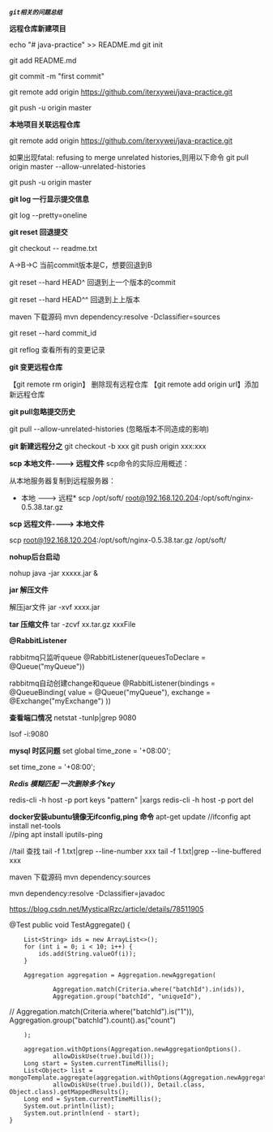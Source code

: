 _**`git相关的问题总结`**_


**远程仓库新建项目**

echo "# java-practice" >> README.md
git init

git add README.md

git commit -m "first commit"

git remote add origin https://github.com/iterxywei/java-practice.git

git push -u origin master

**本地项目关联远程仓库**

git remote add origin https://github.com/iterxywei/java-practice.git

如果出现fatal: refusing to merge unrelated histories,则用以下命令
git pull origin master  --allow-unrelated-histories

git push -u origin master

**git log 一行显示提交信息**

git log  --pretty=oneline

**git reset 回退提交**

git checkout -- readme.txt

A->B->C
当前commit版本是C，想要回退到B

git  reset  --hard  HEAD^   回退到上一个版本的commit

git  reset  --hard  HEAD^^  回退到上上版本


maven 下载源码
mvn dependency:resolve -Dclassifier=sources


git reset --hard commit_id

git  reflog  查看所有的变更记录



**git 变更远程仓库**


【git remote rm origin】 删除现有远程仓库 
【git remote add origin url】添加新远程仓库




**git pull忽略提交历史**

git pull --allow-unrelated-histories    (忽略版本不同造成的影响)


**git 新建远程分之**
 git  checkout  -b  xxx
 git push origin xxx:xxx
 
 

**scp 本地文件----> 远程文件**
scp命令的实际应用概述： 

从本地服务器复制到远程服务器：

* 本地 ---> 远程*
 scp  /opt/soft/   root@192.168.120.204:/opt/soft/nginx-0.5.38.tar.gz


**scp 远程文件----> 本地文件**

scp root@192.168.120.204:/opt/soft/nginx-0.5.38.tar.gz /opt/soft/


**nohup后台启动**

nohup  java  -jar  xxxxx.jar   &



**jar 解压文件**

解压jar文件
jar  -xvf  xxxx.jar

**tar 压缩文件** 
tar -zcvf   xx.tar.gz   xxxFile

**@RabbitListener**

rabbitmq只监听queue
@RabbitListener(queuesToDeclare = @Queue("myQueue"))

rabbitmq自动创建change和queue
@RabbitListener(bindings = @QueueBinding(
            value = @Queue("myQueue"),
            exchange = @Exchange("myExchange")
    ))



**查看端口情况**
netstat -tunlp|grep 9080

lsof -i:9080


**mysql 时区问题**
set global time_zone = '+08:00';

set time_zone = '+08:00';

***Redis 模糊匹配 一次删除多个key***

redis-cli -h host -p port keys "pattern" |xargs redis-cli -h host -p port del


**docker安装ubuntu镜像无ifconfig,ping 命令**
apt-get update
//ifconfig 
apt install net-tools       
//ping
apt install iputils-ping 


//tail  查找
tail -f 1.txt|grep --line-number xxx
tail -f 1.txt|grep --line-buffered xxx


maven 下载源码
mvn dependency:sources

mvn dependency:resolve -Dclassifier=javadoc

https://blog.csdn.net/MysticalRzc/article/details/78511905


@Test
    public void TestAggregate() {

        List<String> ids = new ArrayList<>();
        for (int i = 0; i < 10; i++) {
            ids.add(String.valueOf(i));
        }

        Aggregation aggregation = Aggregation.newAggregation(

                Aggregation.match(Criteria.where("batchId").in(ids)),
                Aggregation.group("batchId", "uniqueId"),
//                Aggregation.match(Criteria.where("batchId").is("1")),
                Aggregation.group("batchId").count().as("count")

        );

        aggregation.withOptions(Aggregation.newAggregationOptions().
                allowDiskUse(true).build());
        Long start = System.currentTimeMillis();
        List<Object> list = mongoTemplate.aggregate(aggregation.withOptions(Aggregation.newAggregationOptions().
                allowDiskUse(true).build()), Detail.class, Object.class).getMappedResults();
        Long end = System.currentTimeMillis();
        System.out.println(list);
        System.out.println(end - start);
    }



